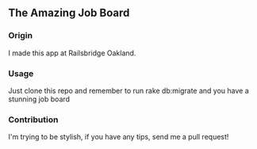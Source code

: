 ## The Amazing Job Board

### Origin

I made this app at Railsbridge Oakland.

### Usage

Just clone this repo and remember to run rake db:migrate and you have a stunning job board

### Contribution

I'm trying to be stylish, if you have any tips, send me a pull request!
